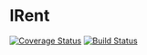 # IRent

[![Coverage Status](https://coveralls.io/repos/github/anyatibrian/IRent-backend/badge.svg?branch=ch-setup-code-climate-%23168690725)](https://coveralls.io/github/anyatibrian/IRent-backend?branch=ch-setup-code-climate-%23168690725)
[![Build Status](https://travis-ci.org/anyatibrian/IRent-backend.svg?branch=develop)](https://travis-ci.org/anyatibrian/IRent-backend)
